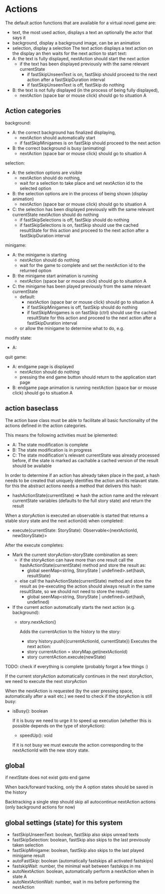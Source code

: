 # Actions

The default action functions that are available for a virtual novel game are:
- text, the most used action, displays a text an optionally the actor that says it
- background, display a background image, can be an animation
- selection, display a selection
The text action displays a text action on the display an then waits for the next action to start
text:
- A: the text is fully displayed, nextAction should start the next action
  - if the text has been displayed previously with the same relevant currentState
    - if fastSkipUnseenText is on, 
      fastSkip should proceed to the next action after a fastSkipDuration interval
    - if fastSkipUnseenText is off, 
      fastSkip do nothing
- B: the text is not fully displayed (in the process of being fully displayed), 
  - nextAction (space bar or mouse click) should go to situation A

## Action categories

background:
- A: the correct background has finalized displaying,
   - nextAction should automatically start
   - if fastSkipMinigames is on fastSkip should proceed to the next action
- B: the correct background is busy (animating)
   - nextAction (space bar or mouse click) should go to situation A

selection:
- A: the selection options are visible
   - nextAction should do nothing,
   - wait for a selection to take place and set nextAction id to the selected option
- B: the selection options are in the process of being shown (display animation)
   - nextAction (space bar or mouse click) should go to situation A
- C: the selection has been displayed previously with the same relevant currentState
   nextAction should do nothing
   - if fastSkipSelections is off, fastSkip should do nothing
   - if fastSkipSelections is on, fastSkip should use the cached resultState for this action
     and proceed to the next action after a fastSkipDuration interval

minigame:
- A: the minigame is starting
   - nextAction should do nothing
   - wait for the game to complete and set the nextAction id to the returned option
- B: the minigame start animation is running
   - nextAction (space bar or mouse click) should go to situation A
- C: the minigame has been played previously from the same relevant currentState
   - default:
     - nextAction (space bar or mouse click) should go to situation A
     - if fastSkipMinigames is off, fastSkip should do nothing
     - if fastSkipMinigames is on fastSkip (ctrl) should use the cached resultState for this action
       and proceed to the next action after a fastSkipDuration interval
   - or allow the minigame to determine what to do, e.g.

modify state:
- A:
     
quit game:
- A: endgame page is displayed
   - nextAction should do nothing
   - pressing the end game button should return to the application start page
- B: endgame page animation is running
   nextAction (space bar or mouse click) should go to situation A

## action baseclass

The  action base class must be able to facilitate all basic functionality of the actions defined in the action categories. 

This means the following activities must be iplemented:
- A: The state modification is complete
- B: The state modification is in progress
- C: The state modification's relevant currentState was already processed before, if the state is marked as cachable a cached version of the result should be available

In order to determine if an action has already taken place in the past, a hash needs to be created that uniquely identifies the action and its relavant state. for this the abstract actions needs a method that delivers this hash:
- hashActionState(currentState) => hash the action name and the relevant currentState variables (defaults to the full story state) and return the result

When a storyAction is executed an observable is started that returns a stable story state and the next action(id) when completed:
- execute(currentState: StoryState): Observable<{nextActionId, newStoryState}>

After the execute completes:
- Mark the current storyAction-storyState combination as seen:
  - if the storyAction can have more than one result call the hashActionState(currentState) method and store the result as:
      - global seenMap\<string, StoryState | undefined>.set(hash, resultState)
  - else call the hashActionState(currentState) method and store the result as (re-executing the action should always result in the same resultState, so we should not need to store the result):
      - global seenMap\<string, StoryState | undefined>.set(hash, undefined)
- If the current action automatically starts the next action (e.g. background):
  - story.nextAction()

    Adds the currentAction to the history to the story:
    - story history.push({currentActionId, currentState})
    Executes the next action:
    - story currentAction = storyMap.get(nextActionId)
    - story currentAction.execute(newState)

TODO: check if everything is complete (probably forgot a few things :)

If the current storyAction automatically continues in the next storyAction, we need to execute the next storyAction

When the nextAction is requested (by the user pressing space, automatically after a wait etc.) we need to check if the storyAction is still busy:
- isBusy(): boolean

  If it is busy we need to urge it to speed up execution (whether this is possible depends on the type of storyAction):
  - speedUp(): void

  If it is not busy we must execute the action corresponding to the nextActionId with the new story state.

## global

if nextState does not exist goto end game

When back/forward tracking, only the A option states should be saved in the history

Backtracking a single step should skip all autocontinue nextAction actions (only background actions for now)

## global settings (state) for this system
  - fastSkipUnseenText: boolean, fastSkip also skips unread texts
  - fastSkipSelection: boolean, fastSkip also skips to the last previously taken selection
  - fastSkipMinigame: boolean, fastSkip also skips to the last played minigame result
  - autoFastSkip: boolean (automatically fastskips all activated fastskips)
  - fastskipWait: number, the minimal wait between fastskips in ms
  - autoNextAction: boolean, automatically perform a nextAction when in state A
  - autoNextActionWait: number, wait in ms before performing the nextAction
